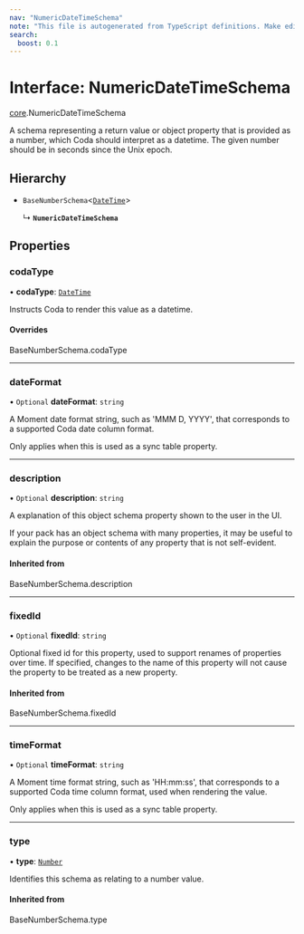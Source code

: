 ```yaml
---
nav: "NumericDateTimeSchema"
note: "This file is autogenerated from TypeScript definitions. Make edits to the comments in the TypeScript file and then run `make docs` to regenerate this file."
search:
  boost: 0.1
---
```

# Interface: NumericDateTimeSchema

[core](../modules/core.md).NumericDateTimeSchema

A schema representing a return value or object property that is provided as a number,
which Coda should interpret as a datetime. The given number should be in seconds since the Unix epoch.

## Hierarchy

- `BaseNumberSchema`<[`DateTime`](../enums/core.ValueHintType.md#datetime)\>

  ↳ **`NumericDateTimeSchema`**

## Properties

### codaType

• **codaType**: [`DateTime`](../enums/core.ValueHintType.md#datetime)

Instructs Coda to render this value as a datetime.

#### Overrides

BaseNumberSchema.codaType

___

### dateFormat

• `Optional` **dateFormat**: `string`

A Moment date format string, such as 'MMM D, YYYY', that corresponds to a supported Coda date column format.

Only applies when this is used as a sync table property.

___

### description

• `Optional` **description**: `string`

A explanation of this object schema property shown to the user in the UI.

If your pack has an object schema with many properties, it may be useful to
explain the purpose or contents of any property that is not self-evident.

#### Inherited from

BaseNumberSchema.description

___

### fixedId

• `Optional` **fixedId**: `string`

Optional fixed id for this property, used to support renames of properties over time. If specified,
changes to the name of this property will not cause the property to be treated as a new property.

#### Inherited from

BaseNumberSchema.fixedId

___

### timeFormat

• `Optional` **timeFormat**: `string`

A Moment time format string, such as 'HH:mm:ss', that corresponds to a supported Coda time column format,
used when rendering the value.

Only applies when this is used as a sync table property.

___

### type

• **type**: [`Number`](../enums/core.ValueType.md#number)

Identifies this schema as relating to a number value.

#### Inherited from

BaseNumberSchema.type
